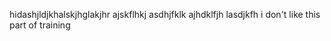 hidashjldjkhalskjhglakjhr ajskflhkj asdhjfklk ajhdklfjh lasdjkfh i don't like this part of training
